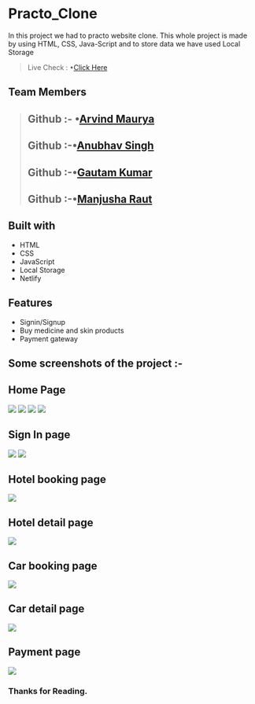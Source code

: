# Practo_Clone
In this project we had to practo website clone. This whole project is made by using HTML, CSS, Java-Script and to store data we have used Local Storage
>Live Check : •[Click Here](https://pract-pro-clone.netlify.app/html/home)
## Team Members
> ## Github :- •[Arvind Maurya](https://github.com/MB7232SP)
>
> ## Github :-•[Anubhav Singh](https://github.com/anubhav1327)
>
> ## Github :-•[Gautam Kumar](https://github.com/gautamkumar1912)
>
> ## Github :-•[Manjusha Raut](https://github.com/Manjusha003)
## Built with

<ul>
  <li>HTML</li>
  <li>CSS</li>
  <li>JavaScript</li>
  <li>Local Storage</li>
  <li>Netlify</li>
  
</ul>

## Features

<ul>
  <li>Signin/Signup</li>
  <li>Buy medicine and skin products</li>
  <li>Payment gateway</li>
</ul>

## Some screenshots of the project :-

## Home Page

<img src="./Frontend/public/images/Homepage.PNG" />
<img src="https://i.ibb.co/cYj9ngp/Screenshot-from-2022-06-30-11-32-25.png" />
<img src="./Frontend/public/images/Homepage-2.PNG" />
<img src="https://i.ibb.co/MMVbn9k/Screenshot-from-2022-06-30-11-18-39.png" />

## Sign In page

<img src="./Frontend/public/images/sign in page.png" />
<img src="./Frontend/public/images/googlepage.png" />

## Hotel booking page
<img src="./Frontend/public/images/hotelpage.png" />

## Hotel detail page
<img src="https://i.ibb.co/QYw37RH/Screenshot-from-2022-06-30-11-35-03.png" />


## Car booking page
<img src="./Frontend/public/images/carpage.png" />

## Car detail page
<img src="./Frontend/public/images/cardetail.PNG" />

## Payment page
<img src="./Frontend/public/images/payment.PNG" />


### Thanks for Reading.

